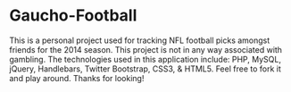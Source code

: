 Gaucho-Football
==============

This is a personal project used for tracking NFL football picks amongst friends for the 2014 season. This project is not in any way associated with gambling. The technologies used in this application include: PHP, MySQL, jQuery, Handlebars, Twitter Bootstrap, CSS3, & HTML5. Feel free to fork it and play around. Thanks for looking!
